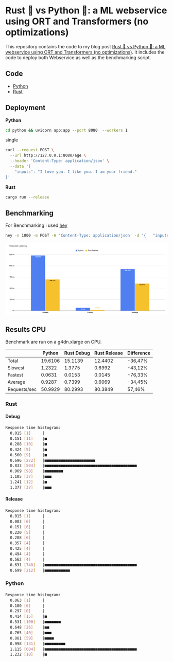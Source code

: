 # Rust 🦀 vs Python 🐍: a ML webservice using ORT and Transformers (no optimizations)

This repository contains the code to my blog post [Rust 🦀 vs Python 🐍: a ML webservice using ORT and Transformers (no optimizations)](). It includes the code to deploy both Webservice as well as the benchmarking script.

## Code

- [Python](./python)
- [Rust](./rust)

## Deployment

**Python**

```bash
cd python && uvicorn app:app --port 8080  --workers 1
```

single

```bash
curl --request POST \
  --url http://127.0.0.1:8080/age \
  --header 'Content-Type: application/json' \
  --data '{
	"inputs": "I love you. I like you. I am your friend."
}'
```

**Rust**

```bash
cargo run --release
```

## Benchmarking

For Benchmarking i used [hey](https://github.com/rakyll/hey)

```bash
hey -n 1000 -m POST -H 'Content-Type: application/json' -d '{	"inputs": "I love you. I like you. I am your friend."}' http://127.0.0.1:8080/age
```

![ffi](ffi.png)


## Results CPU

Benchmark are run on a g4dn.xlarge on CPU.


|              | Python     | Rust Debug  | Rust Release | Difference |
|--------------|------------|-------------|--------------|------------|
| Total        | 19.6106     | 15.1139      | 12.4402    | -36,47%    |
| Slowest      | 1.2322     | 1.3775      | 0.6992       | -43,12%    |
| Fastest      | 0.0631     | 0.0153      | 0.0145       | -76,33%    |
| Average      | 0.9287     | 0.7399      | 0.6069       | -34,45%    |
| Requests/sec | 50.9929 | 80.2993 | 80.3849  | 57,46%   |

### Rust

#### Debug

```bash
Response time histogram:
  0.015 [1]     |
  0.151 [11]    |■
  0.288 [10]    |■
  0.424 [9]     |■
  0.560 [9]     |■
  0.696 [272]   |■■■■■■■■■■■■■■■■■■■■■■
  0.833 [504]   |■■■■■■■■■■■■■■■■■■■■■■■■■■■■■■■■■■■■■■■■
  0.969 [98]    |■■■■■■■■
  1.105 [37]    |■■■
  1.241 [12]    |■
  1.377 [37]    |■■■
```

#### Release

```bash
Response time histogram:
  0.015 [1]     |
  0.083 [6]     |
  0.151 [6]     |
  0.220 [5]     |
  0.288 [6]     |
  0.357 [4]     |
  0.425 [4]     |
  0.494 [4]     |
  0.562 [4]     |
  0.631 [748]   |■■■■■■■■■■■■■■■■■■■■■■■■■■■■■■■■■■■■■■■■
  0.699 [212]   |■■■■■■■■■■■
```

### Python

```bash
Response time histogram:
  0.063 [1]     |
  0.180 [6]     |
  0.297 [0]     |
  0.414 [15]    |■
  0.531 [100]   |■■■■■■■
  0.648 [26]    |■■
  0.765 [40]    |■■■
  0.881 [59]    |■■■■
  0.998 [131]   |■■■■■■■■■
  1.115 [604]   |■■■■■■■■■■■■■■■■■■■■■■■■■■■■■■■■■■■■■■■■
  1.232 [18]    |■
```